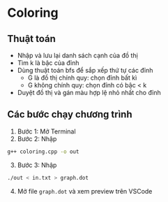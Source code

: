# Coloring

## Thuật toán
- Nhập và lưu lại danh sách cạnh của đồ thị 
- Tìm  k là bậc của đỉnh 
- Dùng thuật toán bfs để sắp xếp thứ tự các đỉnh
    + G là đồ thị chính quy: chọn đỉnh bất kì
    + G không chính quy: chọn đỉnh có bậc < k
- Duyệt đồ thị và gán màu hợp lệ nhỏ nhất cho đỉnh

## Các bước chạy chương trình

1. Bước 1: Mở Terminal
2. Bước 2: Nhập
```sh
g++ coloring.cpp -o out
```
3. Bước 3: Nhập
```sh
./out < in.txt > graph.dot
```
4. Mở file `graph.dot` và xem preview trên VSCode


